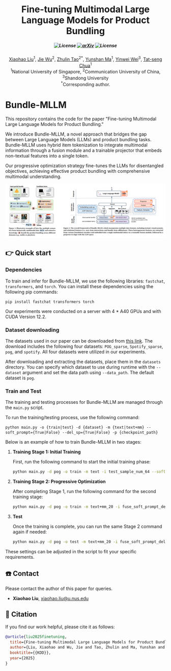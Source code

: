 <div align=center>

<h1>Fine-tuning Multimodal Large Language Models for Product Bundling</h1>

<h5 align="center">

![License](https://img.shields.io/badge/License-MIT-blue)
[![arXiv](https://img.shields.io/badge/Arxiv-2407.11712-b31b1b.svg?logo=arXiv)](https://arxiv.org/abs/2407.11712)
![License](https://img.shields.io/badge/accepted-KDD25-red)


</h5>

<div>
      <a href="mailto:xiaohao.liu@u.nus.edu">Xiaohao Liu</a><sup>1</sup>,
      <a href="mailto:wujie@cuc.edu.cn">Jie Wu</a><sup>2</sup>,
      <a href="mailto:taozhulin@gmail.com">Zhulin Tao</a><sup>2</sup><sup>*</sup>,
      <a href="mailto:yunshan.ma@u.nus.edu">Yunshan Ma</a><sup>1</sup>,
      <a href="mailto:yinewei.wei@hotmail.com">Yinwei Wei</a><sup>3</sup>,
      <a href="mailto:dcscts@nus.edu.sg">Tat-seng Chua</a><sup>1</sup>
</div>

<div>
  <sup>1</sup>National University of Singapore, 
  <sup>2</sup>Communication University of China, 
  <sup>3</sup>Shandong University
</div>   
<div>
<sup>*</sup>Corresponding author.
   </div>

</div>


# Bundle-MLLM

This repository contains the code for the paper "Fine-tuning Multimodal Large Language Models for Product Bundling."

We introduce Bundle-MLLM, a novel approach that bridges the gap between Large Language Models (LLMs) and product bundling tasks. Bundle-MLLM uses hybrid item tokenization to integrate multimodal information through a fusion module and a trainable projector that embeds non-textual features into a single token.

Our progressive optimization strategy fine-tunes the LLMs for disentangled objectives, achieving effective product bundling with comprehensive multimodal understanding.

![](images/figure.png)

## 👉 Quick start

### Dependencies



To train and infer for Bundle-MLLM, we use the following libraries: `fastchat`, `transformers`, and `torch`. You can install these dependencies using the following pip commands:

```
pip install fastchat transformers torch
```

Our experiments were conducted on a server with 4 * A40 GPUs and with CUDA Version 12.2.

### Dataset downloading

The datasets used in our paper can be downloaded from [this link](https://huggingface.co/datasets/xhLiu/BundleConstruction). The download includes the following four datasets: `POG_sparse`, `Spotify_sparse`, `pog`, and `spotify`. All four datasets were utilized in our experiments.

After downloading and extracting the datasets, place them in the `datasets` directory. You can specify which dataset to use during runtime with the `--dataset` argument and set the data path using `--data_path`. The default dataset is `pog`.

### Train and Test

The training and testing processes for Bundle-MLLM are managed through the `main.py` script.

To run the training/testing process, use the following command:

```
python main.py -o {train|test} -d {dataset} -m {text|text+mm} --soft_prompt={True|False} --del_sp={True|False} -p {checkpoint_path}
```


Below is an example of how to train Bundle-MLLM in two stages:

1. **Training Stage 1: Initial Training**

   First, run the following command to start the initial training phase:

   ```bash
   python main.py -d pog -o train -m text -i test_sample_num_64 --soft_prompt=True --toy_eval=256 --few_shot=1024 
   ```

2. **Training Stage 2: Progressive Optimization**

   After completing Stage 1, run the following command for the second training stage:

   ```bash
   python main.py -d pog -o train -m text+mm_20 -i fuse_soft_prompt_del --soft_prompt=True --del_sp=True --toy_eval=256 --num_cans=20 -p {checkpoint_path}
   ```

3. **Test**

   Once the training is complete, you can run the same Stage 2 command again if needed:

   ```bash
   python main.py -d pog -o test -m text+mm_20 -i fuse_soft_prompt_del --soft_prompt=True --del_sp=True --toy_eval=256 --num_cans=20 -p  {checkpoint_path}
   ```


These settings can be adjusted in the script to fit your specific requirements.


## ☎️ Contact

Please contact the author of this paper for queries.

- **Xiaohao Liu**, [xiaohao.liu@u.nus.edu](mailto:xiaohao.liu@u.nus.edu)

## 🌟 Citation

If you find our work helpful, please cite it as follows:

```bibtex
@article{liu2025finetuning,
  title={Fine-tuning Multimodal Large Language Models for Product Bundling},
  author={Liu, Xiaohao and Wu, Jie and Tao, Zhulin and Ma, Yunshan and Wei, Yinwei and Chua, Tat-seng},
  booktitle={{KDD}},
  year={2025}
}
```
